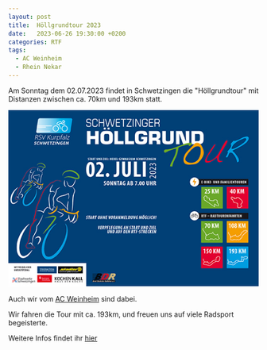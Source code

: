 ```yaml
---
layout: post
title:  Höllgrundtour 2023
date:   2023-06-26 19:30:00 +0200
categories: RTF 
tags:
  - AC Weinheim 
  - Rhein Nekar
---
```

Am Sonntag dem 02.07.2023 findet in Schwetzingen die "Höllgrundtour" mit Distanzen zwischen ca. 70km und 193km statt. 

![Banner Schwetzinger Höllgrundtour](/assets/images/2023-06-26-hoellgrundtour/Rtf2023Banner01.jpg)



Auch wir vom [AC Weinheim](https://ac-weinheim.de/portfolio-item/radsport/) sind dabei.

Wir fahren die Tour mit ca. 193km, und freuen uns auf viele Radsport begeisterte.

Weitere Infos findet ihr [hier](https://rsvkurpfalz.de/rtf/)
